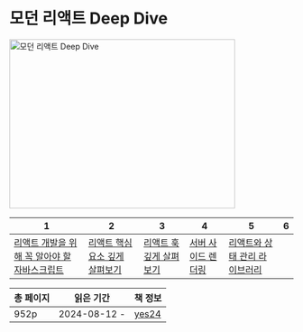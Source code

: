 # 모던 리액트 Deep Dive

<img src="모던 리액트 Deep Dive.jpg" alt="모던 리액트 Deep Dive" width="400" height="300"/>

| 1                                                         | 2                                         | 3                                 | 4                           | 5                        | 6 |
|-----------------------------------------------------------|-------------------------------------------|-----------------------------------|-----------------------------|--------------------------|---|
| [리액트 개발을 위해 꼭 알아야 할 자바스크립트](리액트-개발을-위해-꼭-알아야-할-자바스크립트.md) | [리액트 핵심 요소 깊게 살펴보기](리액트-핵심-요소-깊게-살펴보기.md) | [리액트 훅 깊게 살펴보기](리액트-훅-깊게-살펴보기.md) | [서버 사이드 렌더링](서버-사이드-렌더링.md) | [리액트와 상태 관리 라이브러리](리액트와-상태-관리-라이브러리.md) |   |

| 총 페이지 | 읽은 기간        | 책 정보                                                   |
|-------|--------------|--------------------------------------------------------|
| 952p  | 2024-08-12 - | [yes24](https://www.yes24.com/Product/Goods/123161563) |